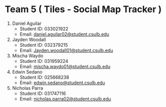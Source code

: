 # Team 5 ( Tiles - Social Map Tracker )

1. Daniel Aguilar
    - Student ID: 033021922
    - Email: daniel.aguilar02@student.csulb.edu
2. Jayden Woodall
    - Student ID: 032379215
    - Email: Jayden.woodall01@student.csulb.edu
3. Mischa Waydo
    - Student ID: 031959224
    - Email: mischa.waydo01@student.csulb.edu
4. Edwin Sedano
    - Student ID: 025668238 
    - Email: edwin.sedano@student.csulb.edu
5. Nicholas Parra
    - Student ID: 031747116
    - Email: nicholas.parra02@student.csulb.edu

